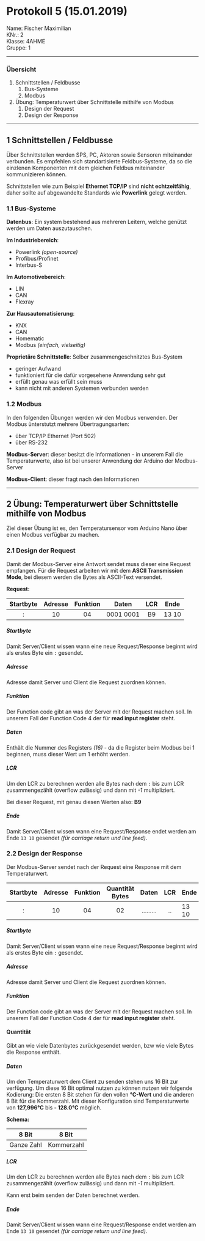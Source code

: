 # Protokoll 5 (15.01.2019)
Name: Fischer Maximilian  
KNr.: 2  
Klasse: 4AHME  
Gruppe: 1  
___
### Übersicht

1. Schnittstellen / Feldbusse
    1. Bus-Systeme
    1. Modbus
1. Übung: Temperaturwert über Schnittstelle mithilfe von Modbus
    1. Design der Request
    1. Design der Response
___

## **1** Schnittstellen / Feldbusse

Über Schnittstellen werden SPS, PC, Aktoren sowie Sensoren miteinander verbunden.
Es empfehlen sich standartisierte Feldbus-Systeme, da so die einzlenen Komponenten mit dem gleichen Feldbus miteinander kommunizieren können.

Schnittstellen wie zum Beispiel **Ethernet TCP/IP** sind **nicht echtzeitfähig**, daher sollte auf abgewandelte Standards wie **Powerlink** gelegt werden.

### **1.1** Bus-Systeme

**Datenbus**: Ein system bestehend aus mehreren Leitern, welche genützt werden um Daten auszutauschen.

**Im Industriebereich**:
- Powerlink *(open-source)*
- Profibus/Profinet
- Interbus-S

**Im Automotivebereich**:
- LIN
- CAN
- Flexray

**Zur Hausautomatisierung**:
- KNX
- CAN
- Homematic
- Modbus *(einfach, vielseitig)*

**Proprietäre Schnittstelle**: Selber zusammengeschnitztes Bus-System
- geringer Aufwand
- funktioniert für die dafür vorgesehene Anwendung sehr gut
- erfüllt genau was erfüllt sein muss
- kann nicht mit anderen Systemen verbunden werden

### **1.2** Modbus

In den folgenden Übungen werden wir den Modbus verwenden. Der Modbus ünterstutzt mehrere Übertragungsarten:
- über TCP/IP Ethernet (Port 502)
- über RS-232

**Modbus-Server**: dieser besitzt die Informationen - in unserem Fall die Temperaturwerte, also ist bei unserer Anwendung der Arduino der Modbus-Server

**Modbus-Client**: dieser fragt nach den Informationen

___

## **2** Übung: Temperaturwert über Schnittstelle mithilfe von Modbus

Ziel dieser Übung ist es, den Temperatursensor vom Arduino Nano über einen Modbus verfügbar zu machen.

### **2.1** Design der Request

Damit der Modbus-Server eine Antwort sendet muss dieser eine Request empfangen.
Für die Request arbeiten wir mit dem **ASCII Transmission Mode**, bei diesem werden die Bytes als ASCII-Text versendet.

**Request:**

|   Startbyte   |    Adresse    |  Funktion |     Daten     |    LCR    |    Ende    |
|:-------------:|:-------------:|:---------:|:---------:|:---------:|------------|
|        :      |       10      |    04     |   0001 0001   |     B9    |    13 10   |

##### Startbyte

Damit Server/Client wissen wann eine neue Request/Response beginnt wird als erstes Byte ein `:` gesendet.

##### Adresse

Adresse damit Server und Client die Request zuordnen können.

##### Funktion

Der Function code gibt an was der Server mit der Request machen soll.
In unserem Fall der Function Code 4 der für **read input register** steht.

##### Daten

Enthält die Nummer des Registers *(16)* - da die Register beim Modbus bei 1 beginnen, muss dieser Wert um 1 erhöht werden.

##### LCR

Um den LCR zu berechnen werden alle Bytes nach dem `:` bis zum LCR zusammengezählt (overflow zulässig)
und dann mit *-1* multipliziert.

Bei dieser Request, mit genau diesen Werten also: **B9**

##### Ende

Damit Server/Client wissen wann eine Request/Response endet werden am Ende `13 10` gesendet *(für carriage return und line feed)*.

### **2.2** Design der Response

Der Modbus-Server sendet nach der Request eine Response mit dem Temperaturwert.


|   Startbyte   |    Adresse    |  Funktion | Quantität Bytes |     Daten     |    LCR    |    Ende    |
|:-------------:|:-------------:|:---------:|:---------:|:---------:|:---------:|------------|
|        :      |       10      |    04     |      02         |   .........   |     ..    |    13 10   |

##### Startbyte

Damit Server/Client wissen wann eine neue Request/Response beginnt wird als erstes Byte ein `:` gesendet.

##### Adresse

Adresse damit Server und Client die Request zuordnen können.

##### Funktion

Der Function code gibt an was der Server mit der Request machen soll.
In unserem Fall der Function Code 4 der für **read input register** steht.

#### Quantität

Gibt an wie viele Datenbytes zurückgesendet werden, bzw wie viele Bytes die Response enthält.

##### Daten

Um den Temperaturwert dem Client zu senden stehen uns 16 Bit zur verfügung. Um diese 16 Bit optimal nutzen zu können nutzen wir folgende Kodierung:
Die ersten 8 Bit stehen für den vollen **°C-Wert** und die anderen 8 Bit für die Kommerzahl.
Mit dieser Konfiguration sind Temperaturwerte von **127,996°C** bis **- 128.0°C** möglich.

**Schema:**

|    8 Bit    |    8 Bit    |
|:-----------:|:-----------:|
| Ganze Zahl  | Kommerzahl  |

##### LCR

Um den LCR zu berechnen werden alle Bytes nach dem `:` bis zum LCR zusammengezählt (overflow zulässig)
und dann mit *-1* multipliziert.

Kann erst beim senden der Daten berechnet werden.

##### Ende

Damit Server/Client wissen wann eine Request/Response endet werden am Ende `13 10` gesendet *(für carriage return und line feed)*.
